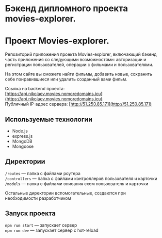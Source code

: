 # Бэкенд дипломного проекта movies-explorer. 


# Проект Movies-explorer.

Репозиторий приложения проекта Movies-explorer, включающий бэкенд часть приложения со следующими возможностями: авторизации и регистрации пользователей, операции с фильмами и пользователями.

На этом сайте вы сможете найти фильмы, добавить новые, сохранить себе понравившиеся или удалить созданный вами фильм.

Ссылка на backend проекта: [https://api.nikolaev.movies.nomoredomains.icu](https://api.nikolaev.movies.nomoredomains.icu)  
Публичный IP-адрес сервера: [http://51.250.85.171](http://51.250.85.171)

## Используемые технологии
- Node.js
- express.js
- MongoDB
- Mongoose

## Директории

`/routes` — папка с файлами роутера  
`/controllers` — папка с файлами контроллеров пользователя и карточки   
`/models` — папка с файлами описания схем пользователя и карточки  
  
Остальные директории вспомогательные, создаются при необходимости разработчиком

## Запуск проекта

`npm run start` — запускает сервер   
`npm run dev` — запускает сервер с hot-reload
